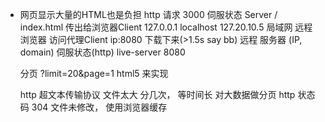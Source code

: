 - 网页显示大量的HTML也是负担
    http 请求 3000 伺服状态 Server
    / index.html 传出给浏览器Client
    127.0.0.1 localhost
    127.20.10.5 局域网 远程
    浏览器 访问代理Client ip:8080 下载下来(>1.5s say bb)
    远程 服务器 (IP, domain) 伺服状态(http) live-server 8080

    分页 ?limit=20&page=1
    html5 来实现

    http 超文本传输协议 
    文件太大 分几次， 等时间长 对大数据做分页
    http 状态码 304 文件未修改， 使用浏览器缓存